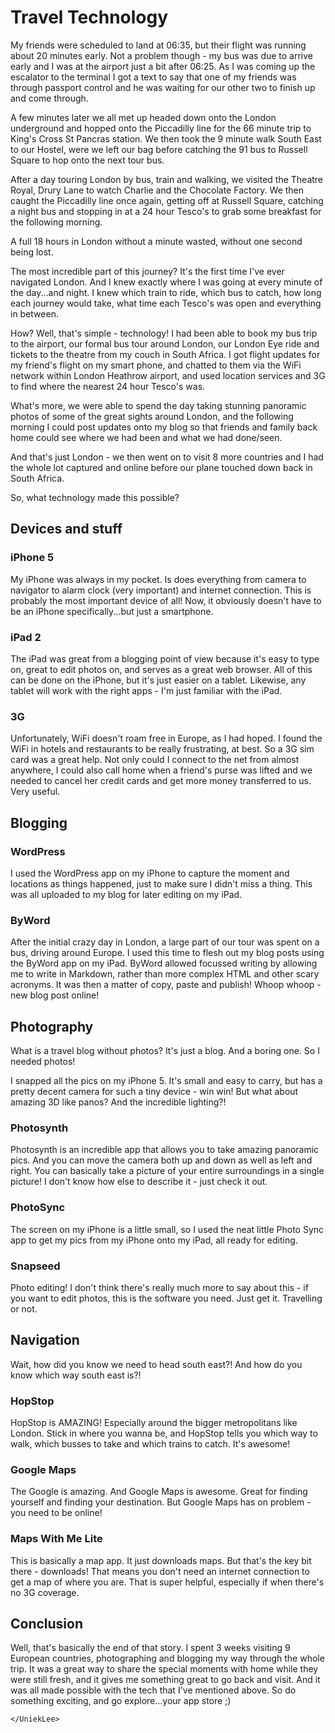 # Travel Technology


My friends were scheduled to land at 06:35, but their flight was running about 20 minutes early. Not a problem though - my bus was due to arrive early and I was at the airport just a bit after 06:25.<!--more--> As I was coming up the escalator to the terminal I got a text to say that one of my friends was through passport control and he was waiting for our other two to finish up and come through.

A few minutes later we all met up headed down onto the London underground and hopped onto the Piccadilly line for the 66 minute trip to King's Cross St Pancras station. We then took the 9 minute walk South East to our Hostel, were we left our bag before catching the 91 bus to Russell Square to hop onto the next tour bus.

After a day touring London by bus, train and walking, we visited the Theatre Royal, Drury Lane to watch Charlie and the Chocolate Factory. We then caught the Piccadilly line once again, getting off at Russell Square, catching a night bus and stopping in at a 24 hour Tesco's to grab some breakfast for the following morning.

A full 18 hours in London without a minute wasted, without one second being lost.

The most incredible part of this journey? It's the first time I've ever navigated London. And I knew exactly where I was going at every minute of the day...and night. I knew which train to ride, which bus to catch, how long each journey would take, what time each Tesco's was open and everything in between.

How? Well, that's simple - technology! I had been able to book my bus trip to the airport, our formal bus tour around London, our London Eye ride and tickets to the theatre from my couch in South Africa. I got flight updates for my friend's flight on my smart phone, and chatted to them via the WiFi network within London Heathrow airport, and used location services and 3G to find where the nearest 24 hour Tesco's was.

What's more, we were able to spend the day taking stunning panoramic photos of some of the great sights around London, and the following morning I could post updates onto my blog so that friends and family back home could see where we had been and what we had done/seen.

And that's just London - we then went on to visit 8 more countries and I had the whole lot captured and online before our plane touched down back in South Africa.

So, what technology made this possible?


## Devices and stuff




### iPhone 5


My iPhone was always in my pocket. Is does everything from camera to navigator to alarm clock (very important) and internet connection. This is probably the most important device of all! Now, it obviously doesn't have to be an iPhone specifically...but just a smartphone.


### iPad 2


The iPad was great from a blogging point of view because it's easy to type on, great to edit photos on, and serves as a great web browser. All of this can be done on the iPhone, but it's just easier on a tablet. Likewise, any tablet will work with the right apps - I'm just familiar with the iPad.


### 3G


Unfortunately, WiFi doesn't roam free in Europe, as I had hoped. I found the WiFi in hotels and restaurants to be really frustrating, at best. So a 3G sim card was a great help. Not only could I connect to the net from almost anywhere, I could also call home when a friend's purse was lifted and we needed to cancel her credit cards and get more money transferred to us. Very useful.


## Blogging




### WordPress


I used the WordPress app on my iPhone to capture the moment and locations as things happened, just to make sure I didn't miss a thing. This was all uploaded to my blog for later editing on my iPad.


### ByWord


After the initial crazy day in London, a large part of our tour was spent on a bus, driving around Europe. I used this time to flesh out my blog posts using the ByWord app on my iPad. ByWord allowed focussed writing by allowing me to write in Markdown, rather than more complex HTML and other scary acronyms. It was then a matter of copy, paste and publish! Whoop whoop - new blog post online!


## Photography


What is a travel blog without photos? It's just a blog. And a boring one. So I needed photos!

I snapped all the pics on my iPhone 5. It's small and easy to carry, but has a pretty decent camera for such a tiny device - win win! But what about amazing 3D like panos? And the incredible lighting?!


### Photosynth


Photosynth is an incredible app that allows you to take amazing panoramic pics. And you can move the camera both up and down as well as left and right. You can basically take a picture of your entire surroundings in a single picture! I don't know how else to describe it - just check it out.


### PhotoSync


The screen on my iPhone is a little small, so I used the neat little Photo Sync app to get my pics from my iPhone onto my iPad, all ready for editing.


### Snapseed


Photo editing! I don't think there's really much more to say about this - if you want to edit photos, this is the software you need. Just get it. Travelling or not.


## Navigation


Wait, how did you know we need to head south east?! And how do you know which way south east is?!


### HopStop


HopStop is AMAZING! Especially around the bigger metropolitans like London. Stick in where you wanna be, and HopStop tells you which way to walk, which busses to take and which trains to catch. It's awesome!


### Google Maps


The Google is amazing. And Google Maps is awesome. Great for finding yourself and finding your destination. But Google Maps has on problem - you need to be online!


### Maps With Me Lite


This is basically a map app. It just downloads maps. But that's the key bit there - downloads! That means you don't need an internet connection to get a map of where you are. That is super helpful, especially if when there's no 3G coverage.


## Conclusion


Well, that's basically the end of that story. I spent 3 weeks visiting 9 European countries, photographing and blogging my way through the whole trip. It was a great way to share the special moments with home while they were still fresh, and it gives me something great to go back and visit. And it was all made possible with the tech that I've mentioned above. So do something exciting, and go explore...your app store ;)

`</UniekLee>`

